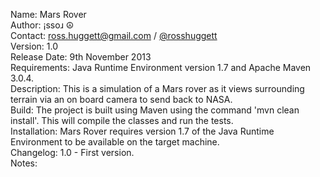 Name: Mars Rover<br>
Author: ¡ssoɹ ☮<br>
Contact: ross.huggett@gmail.com / [@rosshuggett](http://twitter.com/rosshuggett "@rosshuggett") </a><br>
Version: 1.0<br>
Release Date: 9th November 2013<br>
Requirements: Java Runtime Environment version 1.7 and Apache Maven 3.0.4.<br>
Description: This is a simulation of a Mars rover as it views surrounding terrain via an on board camera to send back
to NASA. <br>
Build: The project is built using Maven using the command 'mvn clean install'. This will compile the classes and run the
tests.<br>
Installation: Mars Rover requires version 1.7 of the Java Runtime Environment to be available on the target machine.<br>
Changelog: 1.0 - First version.<br>
Notes:<br>